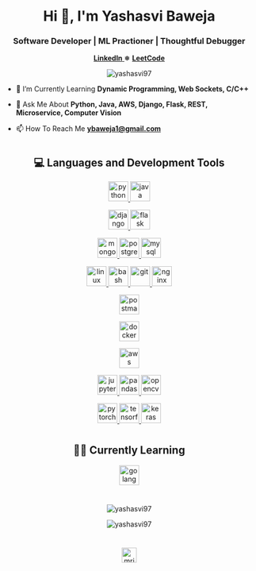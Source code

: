 <h1 align="center">Hi 👋, I'm Yashasvi Baweja</h1>
<h3 align="center">Software Developer | ML Practioner | Thoughtful Debugger</h3>

<p align="center">
    <a href="https://www.linkedin.com/in/yashasvi-baweja/">
        <b>LinkedIn</b>
    </a>
    ❅
    <a href="https://leetcode.com/yashasvi97/">
        <b>LeetCode</b>
    </a>
</p>

<p align="center">
        <img src="https://img.shields.io/github/followers/yashasvi97.svg?style=social&label=Follow" alt="yashasvi97" />
    </a>
</p>

- 🌱 I’m Currently Learning **Dynamic Programming, Web Sockets, C/C++**

- 💬 Ask Me About **Python, Java, AWS, Django, Flask, REST, Microservice, Computer Vision**

- 📫 How To Reach Me **ybaweja1@gmail.com**

<h1 align="center"></h1>

<h2 align="center">💻 Languages and Development Tools</h2>

<p align="center">
    <a href="https://www.python.org" target="_blank"> <img src="https://cdn.jsdelivr.net/npm/simple-icons@3.0.1/icons/python.svg" alt="python" width="40" height="40"/> </a>
  <a href="https://www.java.com/en/" target="_blank"> <img src="https://cdn.jsdelivr.net/npm/simple-icons@3.0.1/icons/java.svg" alt="java" width="40" height="40"/> </a>
    
</p>
<p align="center">
    <a href="https://www.djangoproject.com/" target="_blank"> <img src="https://cdn.jsdelivr.net/npm/simple-icons@3.0.1/icons/django.svg" alt="django" width="40" height="40"/> </a>
    <a href="https://flask.palletsprojects.com/" target="_blank"> <img src="https://cdn.jsdelivr.net/npm/simple-icons@3.0.1/icons/flask.svg" alt="flask" width="40" height="40"/> </a>
</p>
<p align="center">
    <a href="https://www.mongodb.com/" target="_blank"> <img src="https://cdn.jsdelivr.net/npm/simple-icons@3.0.1/icons/mongodb.svg" alt="mongodb" width="40" height="40"/> </a>
    <a href="https://www.postgresql.org" target="_blank"> <img src="https://cdn.jsdelivr.net/npm/simple-icons@3.0.1/icons/postgresql.svg" alt="postgresql" width="40" height="40"/> </a>
    <a href="https://www.mysql.com/" target="_blank"> <img src="https://cdn.jsdelivr.net/npm/simple-icons@3.0.1/icons/mysql.svg" alt="mysql" width="40" height="40"/></a>

</p>
<!-- <p align="center">
    <a href="https://www.rabbitmq.com/" target="_blank"> <img src="https://cdn.jsdelivr.net/npm/simple-icons@3.0.1/icons/rabbitmq.svg" alt="rabbitmq" width="40" height="40"/> </a>
    <a href="https://kafka.apache.org/" target="_blank"> <img src="https://cdn.jsdelivr.net/npm/simple-icons@3.0.1/icons/apachekafka.svg" alt="kafka" width="40" height="40"/> </a>
    <a href="https://redis.io" target="_blank"> <img src="https://cdn.jsdelivr.net/npm/simple-icons@3.0.1/icons/redis.svg" alt="redis" width="40" height="40"/> </a>
</p> -->
<p align="center">
    <a href="https://www.linux.org/" target="_blank"> <img src="https://cdn.jsdelivr.net/npm/simple-icons@3.0.1/icons/linux.svg" alt="linux" width="40" height="40"/> </a>
    <a href="https://www.gnu.org/software/bash/" target="_blank"> <img src="https://cdn.jsdelivr.net/npm/simple-icons@3.0.1/icons/gnubash.svg" alt="bash" width="40" height="40"/> </a>
    <a href="https://git-scm.com/" target="_blank"> <img src="https://cdn.jsdelivr.net/npm/simple-icons@3.0.1/icons/git.svg" alt="git" width="40" height="40"/> </a>
    <a href="https://www.nginx.com" target="_blank"> <img src="https://cdn.jsdelivr.net/npm/simple-icons@3.0.1/icons/nginx.svg" alt="nginx" width="40" height="40"/> </a>

<p align="center">
    <a href="https://postman.com" target="_blank"> <img src="https://cdn.jsdelivr.net/npm/simple-icons@3.0.1/icons/postman.svg" alt="postman" width="40" height="40"/> </a>
</p>

<p align="center">
    <a href="https://www.docker.com/" target="_blank"> <img src="https://cdn.jsdelivr.net/npm/simple-icons@3.0.1/icons/docker.svg" alt="docker" width="40" height="40"/> </a>
<!--     <a href="https://kubernetes.io" target="_blank"> <img src="https://cdn.jsdelivr.net/npm/simple-icons@3.0.1/icons/kubernetes.svg" alt="kubernetes" width="40" height="40"/> </a> -->
</p>
<p align="center">
<!--     <a href="https://heroku.com" target="_blank"> <img src="https://cdn.jsdelivr.net/npm/simple-icons@3.0.1/icons/heroku.svg" alt="heroku" width="40" height="40"/> </a> -->
    <a href="https://aws.amazon.com" target="_blank"> <img src="https://cdn.jsdelivr.net/npm/simple-icons@3.0.1/icons/amazonaws.svg" alt="aws" width="40" height="40"/> </a>
</p>
<p align="center">
    <a href="https://jupyter.org/" target="_blank"> <img src="https://cdn.jsdelivr.net/npm/simple-icons@3.0.1/icons/jupyter.svg" alt="jupyter" width="40" height="40"/> </a>
    <a href="https://pandas.pydata.org/" target="_blank"> <img src="https://cdn.jsdelivr.net/npm/simple-icons@3.0.1/icons/pandas.svg" alt="pandas" width="40" height="40"/> </a>
    <a href="https://opencv.org/" target="_blank"> <img src="img/opencv.png" alt="opencv" width="40" height="40"/> </a>
</p>
<p align="center">
	    <a href="https://pytorch.org/" target="_blank"> <img src="https://cdn.jsdelivr.net/npm/simple-icons@3.0.1/icons/pytorch.svg" alt="pytorch" width="40" height="40"/> </a>
    <a href="https://www.tensorflow.org" target="_blank"> <img src="https://cdn.jsdelivr.net/npm/simple-icons@3.0.1/icons/tensorflow.svg" alt="tensorflow" width="40" height="40"/> </a>
    <a href="https://keras.io/" target="_blank"> <img src="https://cdn.jsdelivr.net/npm/simple-icons@3.0.1/icons/keras.svg" alt="keras" width="40" height="40"/> </a>
</p>

<h1 align="center"></h1>

<h2 align="center">👨‍💻 Currently Learning</h2>

<p align="center">
<!--     <a href="https://ocaml.org/" target="_blank"> <img src="https://cdn.jsdelivr.net/npm/simple-icons@3.0.1/icons/ocaml.svg" alt="ocaml" width="40" height="40"/> </a> -->
    <a href="https://en.cppreference.com/w/cpp/language/" target="_blank"> <img src="https://cdn.jsdelivr.net/npm/simple-icons@3.0.1/icons/c.svg" alt="golang" width="40" height="40"/> </a>
</p>

<h1 align="center"></h1>

<p align="center">
    <img src="https://github-readme-stats.vercel.app/api/top-langs/?username=yashasvi97&layout=compact&hide=html,css,javascript&theme=tokyonight" alt="yashasvi97" />
</p>

<p align="center">
    <img src="https://github-readme-stats.vercel.app/api?username=yashasvi97&count_private=true&include_all_commits=true&show_icons=true&theme=tokyonight" alt="yashasvi97" />
</p>



<h1 align="center"></h1>

<p align="center">
    <a href="https://linkedin.com/in/yashasvi-baweja/" target="blank"><img align="center" src="https://cdn.jsdelivr.net/npm/simple-icons@3.0.1/icons/linkedin.svg" alt="mridulg" height="30" width="30" /></a>
<!--     <a href="https://www.khanacademy.org/profile/mridul" target="blank"><img align="center" src="https://cdn.jsdelivr.net/npm/simple-icons@3.0.1/icons/khanacademy.svg" alt="mridulg" height="30" width="30" /></a> -->
<!--     <a href="https://fb.com/yemgee" target="blank"><img align="center" src="https://cdn.jsdelivr.net/npm/simple-icons@3.0.1/icons/facebook.svg" alt="mridulg" height="30" width="30" /></a> -->

</p>


<!-- ### Hello World 👋
My name is Yashasvi Baweja. I recently graduated with Masters from Johns Hopkins University, ECE department.

- 🔭 I’m currently working on some personal projects in AI/ML.
- 🌱 I’m currently learning how machine learning systems are built at large scale.
- 👯 I’m looking to collaborate on building deployable data analytics systems
- 🤔 I’m looking for help with getting started in systems research
- 💬 Ask me about what computer vision/ml community needs to do make AI more accessible?
- 📫 How to reach me: github or email
- 😄 Pronouns: He/Him
- ⚡ Fun fact: I play tennis in my free time
 -->
